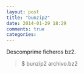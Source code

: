 ```yaml
---
layout: post
title: "bunzip2"
date: 2014-01-29 18:29
comments: true
categories: 
---
```

Descomprime ficheros bz2.

>$ bunzip2 archivo.bz2

